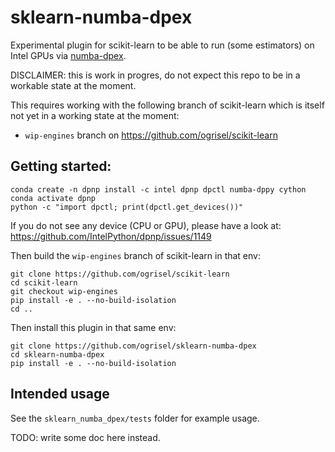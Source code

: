 # sklearn-numba-dpex

Experimental plugin for scikit-learn to be able to run (some estimators) on
Intel GPUs via [numba-dpex](https://github.com/IntelPython/numba-dpex).

DISCLAIMER: this is work in progres, do not expect this repo to be in a
workable state at the moment.

This requires working with the following branch of scikit-learn which is itself
not yet in a working state at the moment:

- `wip-engines` branch on https://github.com/ogrisel/scikit-learn 

## Getting started:

```
conda create -n dpnp install -c intel dpnp dpctl numba-dppy cython
conda activate dpnp
python -c "import dpctl; print(dpctl.get_devices())"
```

If you do not see any device (CPU or GPU), please have a look at:
https://github.com/IntelPython/dpnp/issues/1149

Then build the `wip-engines` branch of scikit-learn in that env:

```
git clone https://github.com/ogrisel/scikit-learn
cd scikit-learn
git checkout wip-engines
pip install -e . --no-build-isolation
cd ..
```

Then install this plugin in that same env:

```
git clone https://github.com/ogrisel/sklearn-numba-dpex
cd sklearn-numba-dpex
pip install -e . --no-build-isolation
```

## Intended usage

See the `sklearn_numba_dpex/tests` folder for example usage.

TODO: write some doc here instead.
